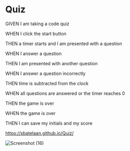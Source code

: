 # Quiz

GIVEN I am taking a code quiz

WHEN I click the start button

THEN a timer starts and I am presented with a question

WHEN I answer a question

THEN I am presented with another question

WHEN I answer a question incorrectly

THEN time is subtracted from the clock

WHEN all questions are answered or the timer reaches 0

THEN the game is over

WHEN the game is over

THEN I can save my initials and my score




https://sbatelaan.github.io/Quiz/


![Screenshot (16)](https://user-images.githubusercontent.com/119352363/214481799-42a2ef56-a8f4-4cb0-a9c1-f4c8adf2797b.png)
